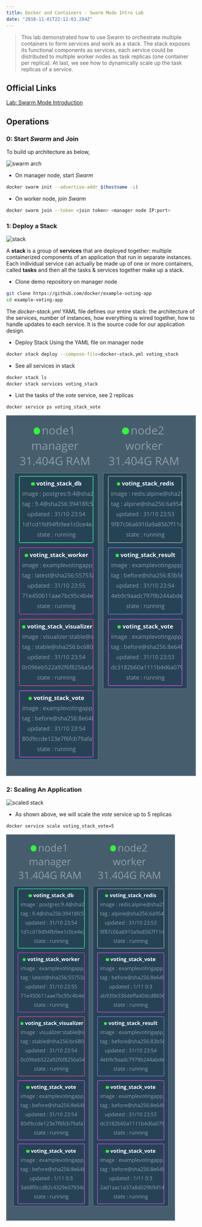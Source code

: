 ```yaml
---
title: Docker and Containers - Swarm Mode Intro Lab
date: "2018-11-01T22:12:03.284Z"
---
```


> This lab demonstrated how to use Swarm to orchestrate multiple containers to form services and
work as a stack. The stack exposes its functional components as services, each service
could be distributed to multiple worker nodes as task replicas (one container per replica). 
At last, we see how to dynamically scale up the task replicas of a service.

## Official Links

[Lab: Swarm Mode Introduction](https://training.play-with-docker.com/ops-s1-swarm-intro/)

## Operations

### 0: Start _Swarm_ and Join

To build up architecture as below,

![swarm arch](https://training.play-with-docker.com/images/ops-swarm-arch.svg)


- On manager node, start _Swarm_

```bash
docker swarm init --advertise-addr $(hostname -i)
```

- On worker node, join _Swarm_

```bash
docker swarm join --token <join token> <manager node IP:port>
```

### 1: Deploy a Stack

![stack](https://training.play-with-docker.com/images/ops-swarm-stack-service-task.svg)

A __stack__ is a group of __services__ that are deployed together: 
multiple containerized components of an application that run in separate instances. 
Each individual service can actually be made up of one or more containers, 
called __tasks__ and then all the tasks & services together make up a stack.

- Clone demo repository on manager node

```bash
git clone https://github.com/docker/example-voting-app
cd example-voting-app
```

The _docker-stack.yml_ YAML file defines our entire stack: 
the architecture of the services, number of instances, how everything is wired together, how to handle updates to each service. 
It is the source code for our application design.

- Deploy Stack Using the YAML file on manager node

```bash
docker stack deploy --compose-file=docker-stack.yml voting_stack
```

- See all services in stack

```bash
docker stack ls
docker stack services voting_stack
```

- List the tasks of the _vote_ service, see 2 replicas

```bash
docker service ps voting_stack_vote
```

![visualizer](visualizer.png)

### 2: Scaling An Application

![scaled stack](https://training.play-with-docker.com/images/ops-swarm-scale.svg)

- As shown above, we will scale the _vote_ service up to 5 replicas

```bash
docker service scale voting_stack_vote=5
```

![visualizer scaled](visualizer-scaled.png)